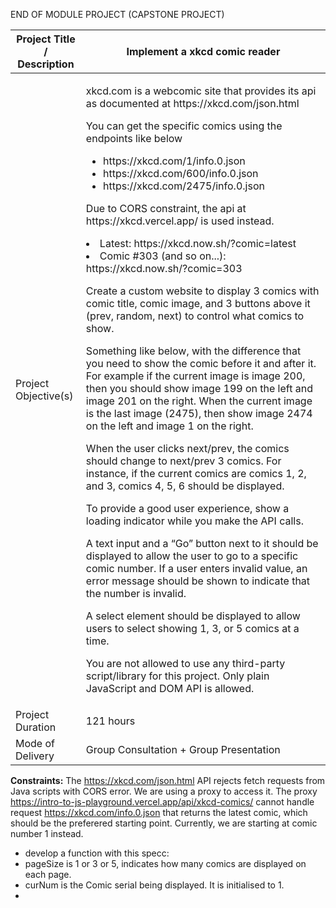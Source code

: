 END OF MODULE PROJECT (CAPSTONE PROJECT)

<table>
    <thead> <tr><th>Project Title / Description</th>    <th>Implement a xkcd comic reader</th></tr> </thead>
    <tbody>
        <tr>
            <td>Project Objective(s)</td>
            <td>
                <p>xkcd.com is a webcomic site that provides its api as documented at https://xkcd.com/json.html</p>
                <p>You can get the specific comics using the endpoints like below</p>
                <ul>
                    <li>https://xkcd.com/1/info.0.json
                    <li>https://xkcd.com/600/info.0.json
                    <li>https://xkcd.com/2475/info.0.json
                </ul>
                <p>Due to CORS constraint, the api at https://xkcd.vercel.app/ is used instead.</P.
                <ul>
                    <li> Latest: https://xkcd.now.sh/?comic=latest</li>
                    <li> Comic #303 (and so on...): https://xkcd.now.sh/?comic=303</li>
                </ul>
                <p>Create a custom website to display 3 comics with comic title, comic image, and 3 buttons above it (prev, random, next) to control what comics to show.
                <p>Something like below, with the difference that you need to show the comic before it and after it.
                    For example if the current image is image 200, then you should show image 199 on the left and image 201 on the right.
                    When the current image is the last image (2475), then show image 2474 on the left and image 1 on the right.</p>
                <p>When the user clicks next/prev, the comics should change to next/prev 3 comics. For instance, 
                    if the current comics are comics 1, 2, and 3, comics 4, 5, 6 should be displayed.</p>
                <p>To provide a good user experience, show a loading indicator while you make the API calls.</p>
                <p>A text input and a “Go” button next to it should be displayed to allow the user to go to a specific comic number. 
                    If a user enters invalid value, an error message should be shown to indicate that the number is invalid.</p>
                <p>A select element should be displayed to allow users to select showing 1, 3, or 5 comics at a time.</p>
                <p>You are not allowed to use any third-party script/library for this project.
                    Only plain JavaScript and DOM API is allowed.</p>
            </td>
        </tr>
        <tr>
            <td>Project Duration</td>
            <td>121 hours</td>
        </tr>
        <tr>
            <td>Mode of Delivery</td>
            <td>Group Consultation + Group Presentation</td>
        </tr>
    </tbody>
</table>

**Constraints:**
 The https://xkcd.com/json.html API rejects fetch requests from Java scripts with CORS error.  We are using a proxy to access it.  The proxy
 https://intro-to-js-playground.vercel.app/api/xkcd-comics/ cannot handle request https://xkcd.com/info.0.json that returns the latest comic,
 which should be the preferered starting point.  Currently, we are starting at comic number 1 instead.
 
- develop a function with this specc:
- pageSize is 1 or 3 or 5, indicates how many comics are displayed on each page.
- curNum is the Comic serial being displayed.  It is initialised to 1.
- 
